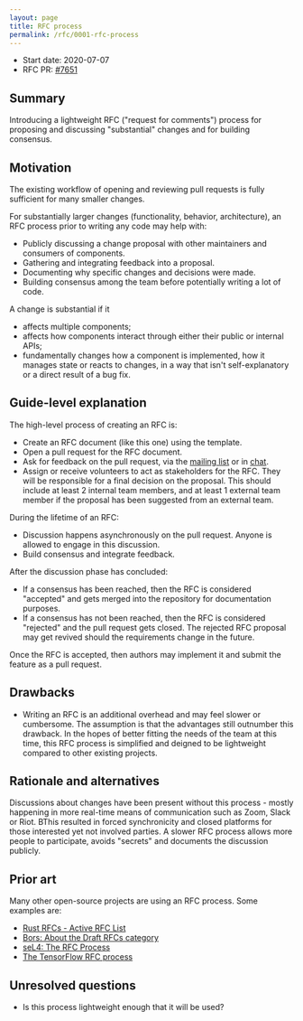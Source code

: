 ```yaml
---
layout: page
title: RFC process
permalink: /rfc/0001-rfc-process
---
```


* Start date: 2020-07-07
* RFC PR: [#7651](https://github.com/mozilla-mobile/android-components/pull/7651)

## Summary

Introducing a lightweight RFC ("request for comments") process for proposing and discussing "substantial" changes and for building consensus.

## Motivation

The existing workflow of opening and reviewing pull requests is fully sufficient for many smaller changes.

For substantially larger changes (functionality, behavior, architecture), an RFC process prior to writing any code may help with:

* Publicly discussing a change proposal with other maintainers and consumers of components.
* Gathering and integrating feedback into a proposal.
* Documenting why specific changes and decisions were made.
* Building consensus among the team before potentially writing a lot of code.

A change is substantial if it

* affects multiple components;
* affects how components interact through either their public or internal APIs;
* fundamentally changes how a component is implemented, how it manages state or reacts to changes, in a way that isn't self-explanatory or a direct result of a bug fix.

## Guide-level explanation

The high-level process of creating an RFC is:

* Create an RFC document (like this one) using the template.
* Open a pull request for the RFC document.
* Ask for feedback on the pull request, via the [mailing list]() or in [chat](https://chat.mozilla.org/#/room/#android-components:mozilla.org).
* Assign or receive volunteers to act as stakeholders for the RFC. They will be responsible for a final decision on the proposal. This should include at least 2 internal team members, and at least 1 external team member if the proposal has been suggested from an external team.

During the lifetime of an RFC:

* Discussion happens asynchronously on the pull request. Anyone is allowed to engage in this discussion.
* Build consensus and integrate feedback.

After the discussion phase has concluded:

* If a consensus has been reached, then the RFC is considered "accepted" and gets merged into the repository for documentation purposes.
* If a consensus has not been reached, then the RFC is considered "rejected" and the pull request gets closed. The rejected RFC proposal may get revived should the requirements change in the future.

Once the RFC is accepted, then authors may implement it and submit the feature as a pull request.

## Drawbacks

* Writing an RFC is an additional overhead and may feel slower or cumbersome. The assumption is that the advantages still outnumber this drawback. In the hopes of better fitting the needs of the team at this time, this RFC process is simplified and deigned to be lightweight compared to other existing projects.

## Rationale and alternatives

Discussions about changes have been present without this process - mostly happening in more real-time means of communication such as Zoom, Slack or Riot. BThis resulted in forced synchronicity and closed platforms for those interested yet not involved parties. A slower RFC process allows more people to participate, avoids "secrets" and documents the discussion publicly.

## Prior art

Many other open-source projects are using an RFC process. Some examples are:

* [Rust RFCs - Active RFC List](https://rust-lang.github.io/rfcs/)
* [Bors: About the Draft RFCs category](https://forum.bors.tech/t/about-the-draft-rfcs-category/291)
* [seL4: The RFC Process](https://docs.sel4.systems/processes/rfc-process.html)
* [The TensorFlow RFC process](https://www.tensorflow.org/community/contribute/rfc_process?hl=en)

## Unresolved questions

* Is this process lightweight enough that it will be used?
